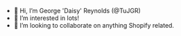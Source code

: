 - 👋 Hi, I’m George 'Daisy' Reynolds (@TuJGR)
- 👀 I’m interested in lots!
- 💞️ I’m looking to collaborate on anything Shopify related.
